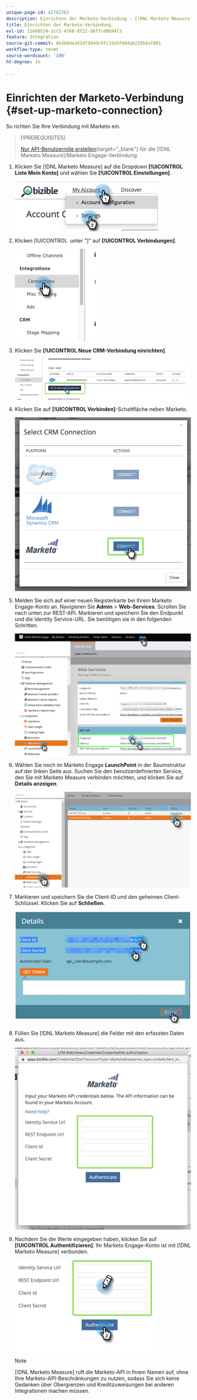 ```yaml
---
unique-page-id: 42762762
description: Einrichten der Marketo-Verbindung - [!DNL Marketo Measure]
title: Einrichten der Marketo-Verbindung
exl-id: 11660539-1cc5-4768-8f22-d6f7cd0b94f3
feature: Integration
source-git-commit: de366de2d1df3d4dc9fc33e5fd0dab225b6af081
workflow-type: tm+mt
source-wordcount: '190'
ht-degree: 1%

---
```


# Einrichten der Marketo-Verbindung {#set-up-marketo-connection}

So richten Sie Ihre Verbindung mit Marketo ein.

>[!PREREQUISITES]
>
>[Nur API-Benutzerrolle erstellen](https://experienceleague.adobe.com/docs/marketo/using/product-docs/administration/users-and-roles/create-an-api-only-user.html?lang=de){target="_blank"} für die [!DNL Marketo Measure]/Marketo Engage-Verbindung.

1. Klicken Sie [!DNL Marketo Measure] auf die Dropdown **[!UICONTROL Liste Mein Konto]** und wählen Sie **[!UICONTROL Einstellungen]**.

   ![](assets/set-up-marketo-connection-1.png)

1. Klicken [!UICONTROL &#x200B; unter &quot;]&quot; auf **[!UICONTROL Verbindungen]**.

   ![](assets/set-up-marketo-connection-2.png)

1. Klicken Sie **[!UICONTROL Neue CRM-Verbindung einrichten]**.

   ![](assets/set-up-marketo-connection-3.png)

1. Klicken Sie auf **[!UICONTROL Verbinden]**-Schaltfläche neben Marketo.

   ![](assets/set-up-marketo-connection-4.png)

1. Melden Sie sich auf einer neuen Registerkarte bei Ihrem Marketo Engage-Konto an. Navigieren Sie **Admin** > **Web-Services**. Scrollen Sie nach unten zur REST-API. Markieren und speichern Sie den Endpunkt und die Identity Service-URL. Sie benötigen sie in den folgenden Schritten.

   ![](assets/set-up-marketo-connection-5.png)

1. Wählen Sie noch im Marketo Engage **LaunchPoint** in der Baumstruktur auf der linken Seite aus. Suchen Sie den benutzerdefinierten Service, den Sie mit Marketo Measure verbinden möchten, und klicken Sie auf **Details anzeigen**.

   ![](assets/set-up-marketo-connection-6.png)

1. Markieren und speichern Sie die Client-ID und den geheimen Client-Schlüssel. Klicken Sie auf **Schließen**.

   ![](assets/set-up-marketo-connection-7.png)

1. Füllen Sie [!DNL Marketo Measure] die Felder mit den erfassten Daten aus.

   ![](assets/set-up-marketo-connection-8.png)

1. Nachdem Sie die Werte eingegeben haben, klicken Sie auf **[!UICONTROL Authentifizieren]**. Ihr Marketo Engage-Konto ist mit [!DNL Marketo Measure] verbunden.

   ![](assets/set-up-marketo-connection-9.png)

   >[!NOTE]
   >
   >[!DNL Marketo Measure] ruft die Marketo-API in Ihrem Namen auf, ohne Ihre Marketo-API-Beschränkungen zu nutzen, sodass Sie sich keine Gedanken über Obergrenzen und Kreditzuweisungen bei anderen Integrationen machen müssen.
